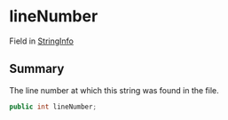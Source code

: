 # lineNumber

Field in [StringInfo](/api/csharp/yarn.compiler.stringinfo.md)

## Summary


The line number at which this string was found in the file.


```csharp
public int lineNumber;
```

